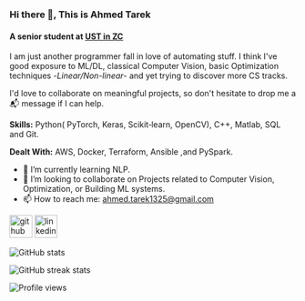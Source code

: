 ### Hi there 👋, This is Ahmed Tarek 
#### A senior student at [UST in ZC](https://www.zewailcity.edu.eg/main/index.php?lang=en) 
I am just another programmer fall in love of automating stuff. I think I've good exposure to ML/DL, classical Computer Vision, basic Optimization techniques -*Linear/Non-linear*- and yet trying to discover more CS tracks. 

I'd love to collaborate on meaningful projects, so don't hesitate to drop me a 📬 message if I can help.   

**Skills:** Python( PyTorch, Keras, Scikit‑learn, OpenCV), C++, Matlab, SQL and Git.

**Dealt With:** AWS, Docker, Terraform, Ansible ,and PySpark.

- 🌱 I’m currently learning NLP. 
- 👯 I’m looking to collaborate on Projects related to Computer Vision, Optimization, or Building ML systems.  
- 📫 How to reach me: ahmed.tarek1325@gmail.com 


[<img src='https://cdn.jsdelivr.net/npm/simple-icons@3.0.1/icons/github.svg' alt='github' height='40'>](https://github.com/ahmed-tarek-abdelsalam)  [<img src='https://cdn.jsdelivr.net/npm/simple-icons@3.0.1/icons/linkedin.svg' alt='linkedin' height='40'>](https://www.linkedin.com/in/ahmed-tarek-abdelsalam/)  

![GitHub stats](https://github-readme-stats.vercel.app/api?username=ahmedtarek1325&show_icons=true)  

![GitHub streak stats](https://streak-stats.demolab.com/?user=ahmed-tarek-abdelsalam)  

![Profile views](https://gpvc.arturio.dev/ahmed-tarek-abdelsalam)  
